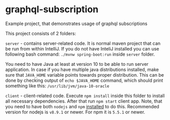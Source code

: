 # graphql-subscription
Example project, that demonstrates usage of graphql subscriptions

This project consists of 2 folders:

`server` - contains server-related code. 
It is normal maven project that can be run from within  IntelliJ. 
If you do not have InteliJ installed you can use following bash command:  ```./mvnw spring-boot:run``` inside `server` folder.

You need to have Java at least at version 10 to be able to run server application.
In case if you have multiple java distributions installed, make sure that `JAVA_HOME` variable points towards proper distribution.
This can be done by checking output of ```echo $JAVA_HOME``` command, which should print something like this: ```/usr/lib/jvm/java-10-oracle``` 

 
`client` - client-related code. Execute ```npm install``` inside this folder to install all necessary dependencies. After that run  ```npm start``` client app.
Note, that you need to have both `nodejs` and `npm` [installed](https://nodejs.org/en/download/package-manager/) to do this.
Recommended version for nodejs is `v8.9.1` or newer. For npm it is `5.5.1` or newer.

